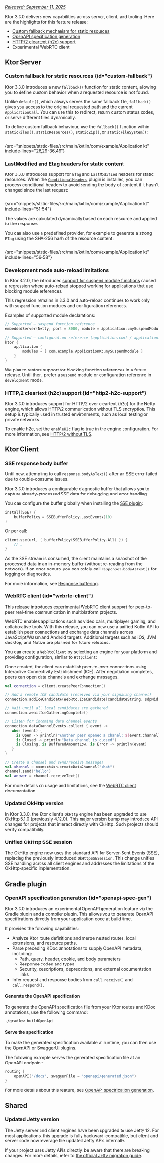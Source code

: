 [//]: # (title: What's new in Ktor 3.3.0)

<show-structure for="chapter,procedure" depth="2"/>

_[Released: September 11, 2025](releases.md#release-details)_

Ktor 3.3.0 delivers new capabilities across server, client, and tooling. Here are the highlights for this feature
release:

* [Custom fallback mechanism for static resources](#custom-fallback)
* [OpenAPI specification generation](#openapi-spec-gen)
* [HTTP/2 cleartext (h2c) support](#http2-h2c-support)
* [Experimental WebRTC client](#webrtc-client)

## Ktor Server

### Custom fallback for static resources {id="custom-fallback"}

Ktor 3.3.0 introduces a new `fallback()` function for static content, allowing you to define custom
behavior when a requested resource is not found.

Unlike `default()`, which always serves the same fallback file, `fallback()` gives you access to the original requested
path and the current `ApplicationCall`. You can use this to redirect, return custom status codes, or serve different
files dynamically.

To define custom fallback behaviour, use the `fallback()` function within `staticFiles()`, `staticResources()`, `staticZip()`, or
`staticFileSystem()`:

```kotlin
```

{src="snippets/static-files/src/main/kotlin/com/example/Application.kt" include-lines="26,29-36,49"}

### LastModified and Etag headers for static content

Ktor 3.3.0 introduces support for `ETag` and `LastModified` headers for static resources. When the [`ConditionalHeaders`](server-conditional-headers.md)
plugin is installed, you can process conditional headers to avoid sending the body of content if it hasn't changed since
the last request:

```kotlin
```

{src="snippets/static-files/src/main/kotlin/com/example/Application.kt" include-lines="51-54"}

The values are calculated dynamically based on each resource and applied to the response.

You can also use a predefined provider, for example to generate a strong `ETag` using the SHA‑256 hash of the resource
content:

```kotlin
```

{src="snippets/static-files/src/main/kotlin/com/example/Application.kt" include-lines="56-58"}

### Development mode auto-reload limitations

In Ktor 3.2.0, the introduced [support for suspend module functions](whats-new-320.md#suspendable-module-functions)
caused a regression where auto-reload stopped working for applications that use blocking module references.

This regression remains in 3.3.0 and auto-reload continues to work only with `suspend` function modules and
configuration references.

Examples of supported module declarations:

```kotlin
// Supported — suspend function reference
embeddedServer(Netty, port = 8080, module = Application::mySuspendModule)

// Supported — configuration reference (application.conf / application.yaml)
ktor {
    application {
        modules = [ com.example.ApplicationKt.mySuspendModule ]
    }
}
```

We plan to restore support for blocking function references in a future release. Until then, prefer a `suspend` module
or configuration reference in `development` mode.

### HTTP/2 cleartext (h2c) support {id="http2-h2c-support"}

Ktor 3.3.0 introduces support for HTTP/2 over cleartext (h2c) for the Netty engine,
which allows HTTP/2 communication without TLS encryption. 
This setup is typically used in trusted environments, such as local testing or private networks.

To enable h2c, set the `enableH2c` flag to true in the engine configuration.
For more information, see [HTTP/2 without TLS](server-http2.md#http-2-without-tls).

## Ktor Client

### SSE response body buffer

Until now, attempting to call `response.bodyAsText()` after an SSE error failed due to double-consume issues.

Ktor 3.3.0 introduces a configurable diagnostic buffer that allows you to capture already-processed SSE data for
debugging and error handling.

You can configure the buffer globally when installing the [SSE plugin](client-server-sent-events.topic):

```kotlin
install(SSE) {
    bufferPolicy = SSEBufferPolicy.LastEvents(10)
}
```

Or per call:

```kotlin
client.sse(url, { bufferPolicy(SSEBufferPolicy.All) }) {
    // …
}
```

As the SSE stream is consumed, the client maintains a snapshot of the processed data in an in-memory buffer (without
re-reading from the network). If an error occurs, you can safely call `response?.bodyAsText()` for logging or
diagnostics.

For more information, see [Response buffering](client-server-sent-events.topic#response-buffering).

### WebRTC client {id="webrtc-client"}

This release introduces experimental WebRTC client support for peer-to-peer real-time communication in multiplatform
projects.

WebRTC enables applications such as video calls, multiplayer gaming, and collaborative tools. With this release, you
can now use a unified Kotlin API to establish peer connections and exchange data channels across JavaScript/Wasm and
Android targets. Additional targets such as iOS, JVM desktop, and Native are planned for future releases.

You can create a `WebRtcClient` by selecting an engine for your platform and providing configuration, similar to
`HttpClient`:

<include from="client-webrtc.md" element-id="create-webrtc-client"/>

Once created, the client can establish peer-to-peer connections using Interactive Connectivity Establishment (ICE).
After negotiation completes, peers can open data channels and exchange messages.

```kotlin
val connection = client.createPeerConnection()

// Add a remote ICE candidate (received via your signaling channel)
connection.addIceCandidate(WebRtc.IceCandidate(candidateString, sdpMid, sdpMLineIndex))

// Wait until all local candidates are gathered
connection.awaitIceGatheringComplete()

// Listen for incoming data channel events
connection.dataChannelEvents.collect { event ->
   when (event) {
     is Open -> println("Another peer opened a chanel: ${event.channel}")
     is Closed -> println("Data channel is closed")
     is Closing, is BufferedAmountLow, is Error -> println(event)
   }
}

// Create a channel and send/receive messages
val channel = connection.createDataChannel("chat")
channel.send("hello")
val answer = channel.receiveText()
```

For more details on usage and limitations, see the [WebRTC client](client-webrtc.md) documentation.

### Updated OkHttp version

In Ktor 3.3.0, the Ktor client's `OkHttp` engine has been upgraded to use OkHttp 5.1.0 (previously 4.12.0). This major
version bump may introduce API changes for projects that interact directly with OkHttp. Such projects should verify
compatibility.

### Unified OkHttp SSE session

The OkHttp engine now uses the standard API for Server-Sent Events (SSE), 
replacing the previously introduced `OkHttpSSESession`.
This change unifies SSE handling across all client engines and addresses the limitations of the OkHttp-specific implementation.


## Gradle plugin

### OpenAPI specification generation {id="openapi-spec-gen"}
<secondary-label ref="experimental"/>

Ktor 3.3.0 introduces an experimental OpenAPI generation feature via the Gradle plugin and a compiler plugin. This
allows you to generate OpenAPI specifications directly from your application code at build time.

It provides the following capabilities:
- Analyze Ktor route definitions and merge nested routes, local extensions, and resource paths.
- Parse preceding KDoc annotations to supply OpenAPI metadata, including:
    - Path, query, header, cookie, and body parameters
    - Response codes and types
    - Security, descriptions, deprecations, and external documentation links
- Infer request and response bodies from `call.receive()` and `call.respond()`.


<include from="openapi-spec-generation.md" element-id="configure-the-extension"></include>

#### Generate the OpenAPI specification

To generate the OpenAPI specification file from your Ktor routes and KDoc annotations, use the following command:

```shell
./gradlew buildOpenApi
```

#### Serve the specification

To make the generated specification available at runtime, you can then use the [OpenAPI](server-openapi.md)
or [SwaggerUI](server-swagger-ui.md) plugins.

The following example serves the generated specification file at an OpenAPI endpoint:

```kotlin
routing {
    openAPI("/docs", swaggerFile = "openapi/generated.json")
}
```

For more details about this feature, see [OpenAPI specification generation](openapi-spec-generation.md).


## Shared

### Updated Jetty version

The Jetty server and client engines have been upgraded to use Jetty 12. For most applications, this upgrade is fully
backward-compatible, but client and server code now leverage the updated Jetty APIs internally.

If your project uses Jetty APIs directly, be aware that there are breaking changes. For more details, refer to
[the official Jetty migration guide](https://jetty.org/docs/jetty/12.1/programming-guide/migration/11-to-12.html).
